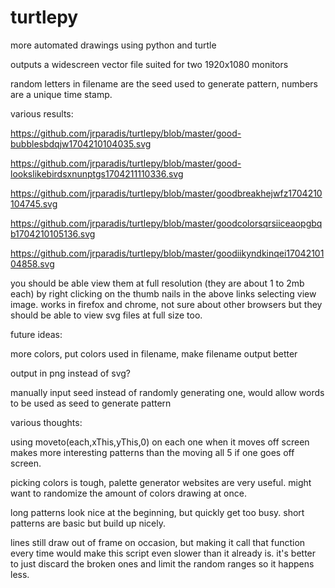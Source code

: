 # turtlepy
more automated drawings using python and turtle

outputs a widescreen vector file suited for two 1920x1080 monitors

random letters in filename are the seed used to generate pattern, numbers are a unique time stamp.

various results:

https://github.com/jrparadis/turtlepy/blob/master/good-bubblesbdqjw1704210104035.svg

https://github.com/jrparadis/turtlepy/blob/master/good-lookslikebirdsxnunptgs1704211110336.svg

https://github.com/jrparadis/turtlepy/blob/master/goodbreakhejwfz1704210104745.svg

https://github.com/jrparadis/turtlepy/blob/master/goodcolorsqrsiiceaopgbqb1704210105136.svg

https://github.com/jrparadis/turtlepy/blob/master/goodiikyndkinqei1704210104858.svg

you should be able view them at full resolution (they are about 1 to 2mb each) by right clicking on the thumb nails in the above links selecting view image. works in firefox and chrome, not sure about other browsers but they should be able to view svg files at full size too.

future ideas:

more colors, put colors used in filename, make filename output better

output in png instead of svg?

manually input seed instead of randomly generating one, would allow words to be used as seed to generate pattern

various thoughts:

using moveto(each,xThis,yThis,0) on each one when it moves off screen makes more interesting patterns than the moving all 5 if one goes off screen.

picking colors is tough, palette generator websites are very useful. might want to randomize the amount of colors drawing at once.

long patterns look nice at the beginning, but quickly get too busy. short patterns are basic but build up nicely. 

lines still draw out of frame on occasion, but making it call that function every time would make this script even slower than it already is. it's better to just discard the broken ones and limit the random ranges so it happens less.
